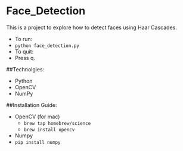 # Face_Detection
This is a project to explore how to detect faces using Haar Cascades. 
* To run: 
 * `python face_detection.py`
* To quit:
 * Press q.


##Technolgies: 
* Python
* OpenCV
* NumPy

##Installation Guide:
* OpenCV (for mac)
  * `brew tap homebrew/science`
  * `brew install opencv`
* Numpy
 * `pip install numpy`


